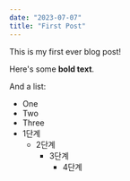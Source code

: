 ```yaml
---
date: "2023-07-07"
title: "First Post"
---
```


<!-- 위에 title 적어주고 밑에 주석 처리 -->
<!-- # First Post -->

This is my first ever blog post!

Here's some **bold text**.

And a list:

- One
- Two
- Three
- 1단계
  - 2단계
    - 3단계
      - 4단계
